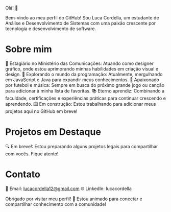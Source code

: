 


Olá! 👋

Bem-vindo ao meu perfil do GitHub! Sou Luca Cordella, um estudante de Análise e Desenvolvimento de Sistemas com uma paixão crescente por tecnologia e desenvolvimento de software.

# Sobre mim

🚀 Estagiário no Ministério das Comunicações: Atuando como designer gráfico, onde estou aprimorando minhas habilidades em criação visual e design.
🌱 Explorando o mundo da programação: Atualmente, mergulhando em JavaScript e Java para expandir meus conhecimentos.
🎵 Apaixonado por futebol e música: Sempre em busca do próximo grande jogo ou canção para adicionar à minha lista de favoritas.
📚 Eterno aprendiz: Combinando a faculdade, certificações e experiências práticas para continuar crescendo e aprendendo.
⌨️ Em construção: Estou trabalhando para adicionar meus projetos aqui no GitHub em breve!

# Projetos em Destaque

🔍 Em breve!: Estou preparando alguns projetos legais para compartilhar com vocês. Fique atento!

# Contato

📧 Email: lucacordella12@gmail.com
🌐 LinkedIn: lucacordella

Obrigado por visitar meu perfil! 🚀 Estou animado para conectar e compartilhar conhecimento com a comunidade!
